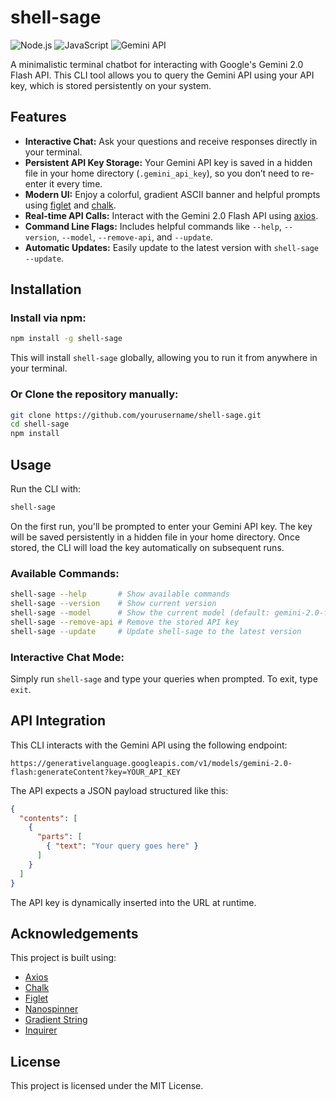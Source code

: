 # shell-sage

![Node.js](https://img.shields.io/badge/Node.js-18%2B-green?logo=node.js)
![JavaScript](https://img.shields.io/badge/JavaScript-ES6%2B-yellow?logo=javascript)
![Gemini API](https://img.shields.io/badge/Gemini-API-blue?logo=google)

A minimalistic terminal chatbot for interacting with Google's Gemini 2.0 Flash API. This CLI tool allows you to query the Gemini API using your API key, which is stored persistently on your system.

## Features

- **Interactive Chat:** Ask your questions and receive responses directly in your terminal.
- **Persistent API Key Storage:** Your Gemini API key is saved in a hidden file in your home directory (`.gemini_api_key`), so you don’t need to re-enter it every time.
- **Modern UI:** Enjoy a colorful, gradient ASCII banner and helpful prompts using [figlet](https://www.npmjs.com/package/figlet) and [chalk](https://www.npmjs.com/package/chalk).
- **Real-time API Calls:** Interact with the Gemini 2.0 Flash API using [axios](https://www.npmjs.com/package/axios).
- **Command Line Flags:** Includes helpful commands like `--help`, `--version`, `--model`, `--remove-api`, and `--update`.
- **Automatic Updates:** Easily update to the latest version with `shell-sage --update`.

## Installation

### Install via npm:

```bash
npm install -g shell-sage
```

This will install `shell-sage` globally, allowing you to run it from anywhere in your terminal.

### Or Clone the repository manually:

```bash
git clone https://github.com/yourusername/shell-sage.git
cd shell-sage
npm install
```

## Usage

Run the CLI with:

```bash
shell-sage
```

On the first run, you'll be prompted to enter your Gemini API key. The key will be saved persistently in a hidden file in your home directory. Once stored, the CLI will load the key automatically on subsequent runs.

### Available Commands:

```bash
shell-sage --help       # Show available commands
shell-sage --version    # Show current version
shell-sage --model      # Show the current model (default: gemini-2.0-flash)
shell-sage --remove-api # Remove the stored API key
shell-sage --update     # Update shell-sage to the latest version
```

### Interactive Chat Mode:

Simply run `shell-sage` and type your queries when prompted. To exit, type `exit`.

## API Integration

This CLI interacts with the Gemini API using the following endpoint:

```text
https://generativelanguage.googleapis.com/v1/models/gemini-2.0-flash:generateContent?key=YOUR_API_KEY
```

The API expects a JSON payload structured like this:

```json
{
  "contents": [
    {
      "parts": [
        { "text": "Your query goes here" }
      ]
    }
  ]
}
```

The API key is dynamically inserted into the URL at runtime.

## Acknowledgements

This project is built using:

- [Axios](https://www.npmjs.com/package/axios)
- [Chalk](https://www.npmjs.com/package/chalk)
- [Figlet](https://www.npmjs.com/package/figlet)
- [Nanospinner](https://www.npmjs.com/package/nanospinner)
- [Gradient String](https://www.npmjs.com/package/gradient-string)
- [Inquirer](https://www.npmjs.com/package/inquirer)

## License

This project is licensed under the MIT License.

